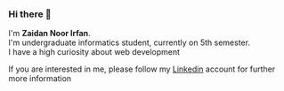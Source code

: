 ### Hi there 👋

I'm **Zaidan Noor Irfan**.\
I'm undergraduate informatics student, currently on 5th semester.\
I have a high curiosity about web development

If you are interested in me, please follow my [Linkedin](https://www.linkedin.com/in/zaidan-noor-irfan-4653161a0/) account for further more information



